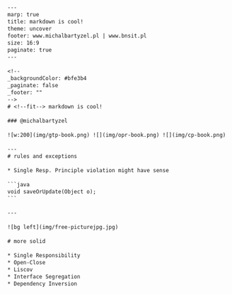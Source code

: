    ---
    marp: true
    title: markdown is cool!
    theme: uncover
    footer: www.michalbartyzel.pl | www.bnsit.pl
    size: 16:9
    paginate: true
    ---

    <!-- 
    _backgroundColor: #bfe3b4 
    _paginate: false
    _footer: ""
    -->
    # <!--fit--> markdown is cool!

    ### @michalbartyzel

    ![w:200](img/gtp-book.png) ![](img/opr-book.png) ![](img/cp-book.png)

    ---
    # rules and exceptions

    * Single Resp. Principle violation might have sense

    ```java
    void saveOrUpdate(Object o);
    ```

    ---

    ![bg left](img/free-picturejpg.jpg)

    # more solid

    * Single Responsibility
    * Open-Close
    * Liscov
    * Interface Segregation
    * Dependency Inversion